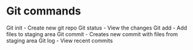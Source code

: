# Git commands

Git init - Create new git repo
Git status - View the changes
Git add - Add files to staging area
Git commit - Creates new commit with files from staging area
Git log - View recent commits